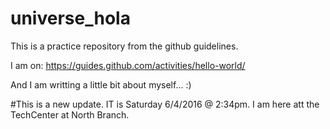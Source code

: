 # universe_hola
This is a practice repository from the github guidelines.

I am on: https://guides.github.com/activities/hello-world/

And I am writting a little bit about myself... :)




#This is a new update. IT is Saturday 6/4/2016 @ 2:34pm. I am here att the TechCenter at North Branch.
